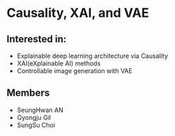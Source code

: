 # Causality, XAI, and VAE

## Interested in:
  - Explainable deep learning architecture via Causality
  - XAI(eXplainable AI) methods
  - Controllable image generation with VAE

## Members
  - SeungHwan AN
  - Gyongju Gil
  - SungSu Choi
